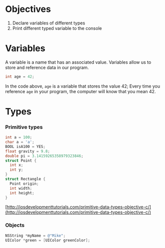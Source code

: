 # Objectives
1. Declare variables of different types
2. Print different typed variable to the console

# Variables

A variable is a name that has an associated value. Variables allow us to store and reference data in our program.
```objective-c
int age = 42;
```

In the code above, ```age``` is a variable that stores the value 42; Every time you reference ```age``` in your program, the computer
will know that you mean 42.

# Types

### Primitive types

```objective-c
int a = 100;
char a = 'a';
BOOL isA100 = YES;
float gravity = 9.8;
double pi = 3.14159265358979323846;
struct Point {
  int x;
  int y;
}
struct Rectangle {
  Point origin;
  int width;
  int height;
}
```


[http://iosdevelopmenttutorials.com/primitive-data-types-objective-c/](http://iosdevelopmenttutorials.com/primitive-data-types-objective-c/)

### Objects

```objective-c
NSString *myName = @"Mike";
UIColor *green = [UIColor greenColor];
```


